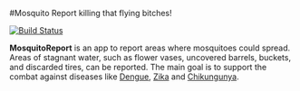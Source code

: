 #Mosquito Report
killing that flying bitches!

[![Build Status](https://travis-ci.org/coding4people/mosquito-report-www.svg?branch=master)](https://travis-ci.org/coding4people/mosquito-report-www)

**MosquitoReport** is an app to report areas where mosquitoes could spread. Areas of stagnant water, such as flower vases, uncovered barrels, buckets, and discarded tires, can be reported. The main goal is to support the combat against diseases like [Dengue](https://en.wikipedia.org/wiki/Dengue_fever), [Zika](https://en.wikipedia.org/wiki/Zika_fever) and [Chikungunya](https://en.wikipedia.org/wiki/Chikungunya).

